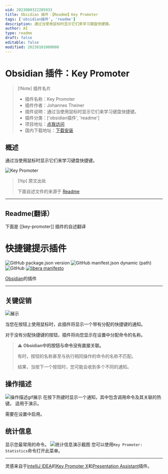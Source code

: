```yaml
---
uid: 2023080322205933
title: Obsidian 插件：【Readme】Key Promoter
tags: ['obsidian插件', 'readme']
description: 通过当使用鼠标时显示它们来学习键盘快捷键。
author: AI
type: readme
draft: false
editable: false
modified: 20230101000000
---
```


# Obsidian 插件：Key Promoter

> [!Note] 插件名片
> - 插件名称：Key Promoter
> - 插件作者：Johannes Theiner
> - 插件说明：通过当使用鼠标时显示它们来学习键盘快捷键。
> - 插件分类：['obsidian插件', 'readme']
> - 项目地址：[点我访问](https://github.com/joethei/obsidian-key-promoter)
> - 国内下载地址：[下载安装](https://pkmer.cn/products/plugin/pluginMarket/?key-promoter)

## 概述

通过当使用鼠标时显示它们来学习键盘快捷键。

![Key Promoter](https://cdn.pkmer.cn/covers/key-promoter.gif!pkmer)

> [!tip] 原文出处
> 
>下面自述文件的来源于 [Readme](https://ghproxy.net/https://raw.githubusercontent.com/joethei/obsidian-key-promoter/master/README.md)
> 

---

## Readme(翻译）

下面是 [[key-promoter]] 插件的自述翻译


# 快捷键提示插件

![GitHub package.json version](https://img.shields.io/github/package-json/v/joethei/obsidian-key-promoter)
![GitHub manifest.json dynamic (path)](https://img.shields.io/github/manifest-json/minAppVersion/joethei/obsidian-key-promoter?label=lowest%20supported%20app%20version)
![GitHub](https://img.shields.io/github/license/joethei/obsidian-key-promoter)
[![libera manifesto](https://img.shields.io/badge/libera-manifesto-lightgrey.svg)](https://liberamanifesto.com)

[Obsidian](https://obsidian.md/)的插件

---

## 关键促销
![展示](https://i.joethei.space/syvxdr4Wd1.gif)

当您在按钮上使用鼠标时，此插件将显示一个带有分配的快捷键的通知。

对于没有分配快捷键的按钮，插件将向您显示在设置中分配命令的名称。

> ⚠ **Obsidian中的按钮与命令没有直接关联。**
> 
> 有时，按钮的名称甚至与执行相同操作的命令的名称不匹配。
> 
> 结果，当按下一个按钮时，您可能会收到多个不同的通知。

## 操作描述
![操作描述gif展示](https://i.joethei.space/Obsidian_TPtxvJKucj.gif)
在按下热键时显示一个通知，其中包含调用命令及其关联的热键。
适用于演示。

需要在设置中启用。

## 统计信息
显示您最常用的命令。
![统计信息演示截图](https://i.joethei.space/Obsidian_TTidZwt2QH.png)
您可以使用`Key Promoter: Statistics`命令打开此菜单。

---

灵感来自于[IntelliJ IDEA](https://jetbrains.com/idea)的[Key Promoter X](https://plugins.jetbrains.com/plugin/9792-key-promoter-x)和[Presentation Assistant](https://plugins.jetbrains.com/plugin/7345-presentation-assistant)插件。



